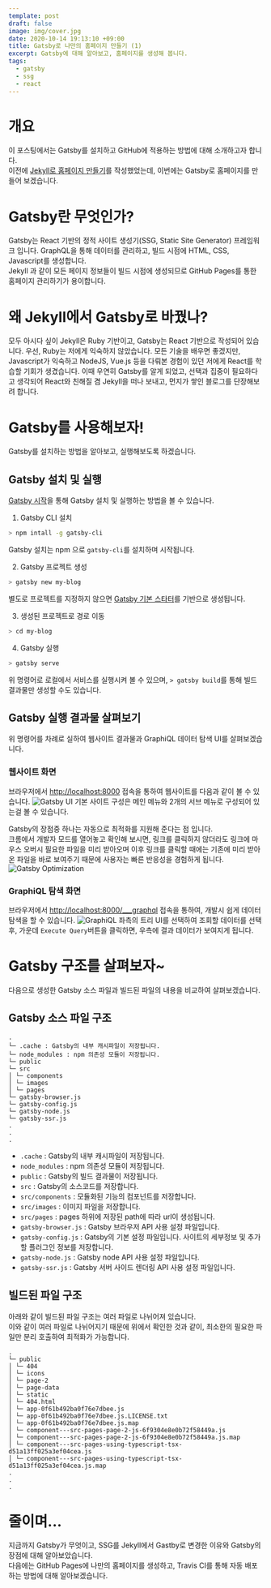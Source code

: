 ```yaml
---
template: post
draft: false
image: img/cover.jpg
date: 2020-10-14 19:13:10 +09:00
title: Gatsby로 나만의 홈페이지 만들기 (1)
excerpt: Gatsby에 대해 알아보고, 홈페이지를 생성해 봅니다.
tags:
  - gatsby
  - ssg
  - react
---
```


# 개요
이 포스팅에서는 Gatsby를 설치하고 GitHub에 적용하는 방법에 대해 소개하고자 합니다.  
이전에 [Jekyll로 홈페이지 만들기](/development/install-jekyll)를 작성했었는데, 이번에는 Gatsby로 홈페이지를 만들어 보겠습니다.

# Gatsby란 무엇인가?
Gatsby는 React 기반의 정적 사이트 생성기(SSG, Static Site Generator) 프레임워크 입니다. GraphQL을 통해 데이터를 관리하고, 빌드 시점에 HTML, CSS, Javascript를 생성합니다.  
Jekyll 과 같이 모든 페이지 정보들이 빌드 시점에 생성되므로 GitHub Pages를 통한 홈페이지 관리하기가 용이합니다.

# 왜 Jekyll에서 Gatsby로 바꿨나?
모두 아시다 싶이 Jekyll은 Ruby 기반이고, Gatsby는 React 기반으로 작성되어 있습니다. 우선, Ruby는 저에게 익숙하지 않았습니다.
모든 기술을 배우면 좋겠지만, Javascript가 익숙하고 NodeJS, Vue.js 등을 다뤄본 경험이 있던 저에게 React를 학습할 기회가 생겼습니다.
이때 우연히 Gatsby를 알게 되었고, 선택과 집중이 필요하다고 생각되어 React와 친해질 겸 Jekyll을 떠나 보내고, 먼지가 쌓인 블로그를 단장해보려 합니다.

# Gatsby를 사용해보자!
Gatsby를 설치하는 방법을 알아보고, 실행해보도록 하겠습니다.

## Gatsby 설치 및 실행
[Gatsby 시작](https://www.gatsbyjs.com/docs/quick-start)을 통해 Gatsby 설치 및 실행하는 방법을 볼 수 있습니다.
 
1. Gatsby CLI 설치
```bash
> npm intall -g gatsby-cli
```
Gatsby 설치는 npm 으로 `gatsby-cli`를 설치하며 시작됩니다.

2. Gatsby 프로젝트 생성
```bash
> gatsby new my-blog
```
별도로 프로젝트를 지정하지 않으면 [Gatsby 기본 스타터](https://github.com/gatsbyjs/gatsby-starter-default)를 기반으로 생성됩니다.

3. 생성된 프로젝트로 경로 이동
```bash
> cd my-blog
```

4. Gatsby 실행
```bash
> gatsby serve
```
위 명령어로 로컬에서 서비스를 실행시켜 볼 수 있으며, `> gatsby build`를 통해 빌드 결과물만 생성할 수도 있습니다.

## Gatsby 실행 결과물 살펴보기
위 명령어를 차례로 실하여 웹사이트 결과물과 GraphiQL 데이터 탐색 UI를 살펴보겠습니다.

### 웹사이트 화면
브라우저에서 [http://localhost:8000](http://localhost:8000) 접속을 통하여 웹사이트를 다음과 같이 볼 수 있습니다.
![Gatsby UI](img/gatsby-ui.png)
기본 사이트 구성은 메인 메뉴와 2개의 서브 메뉴로 구성되어 있는걸 볼 수 있습니다.

Gatsby의 장점중 하나는 자동으로 최적화를 지원해 준다는 점 입니다.  
크롬에서 개발자 모드를 열어놓고 확인해 보시면, 링크를 클릭하지 않더라도 링크에 마우스 오버시 필요한 파일을 미리 받아오며
이후 링크를 클릭할 때에는 기존에 미리 받아온 파일을 바로 보여주기 때문에 사용자는 빠른 반응성을 경험하게 됩니다.
![Gatsby Optimization](img/gatsby-optimization.gif)

### GraphiQL 탐색 화면
브라우저에서 [http://localhost:8000/___graphql](http://localhost:8000/___graphql) 접속을 통하여, 개발시 쉽게 데이터 탐색을 할 수 있습니다.
![GraphiQL](img/graphiql-ui.png) 
좌측의 트리 UI를 선택하여 조회할 데이터를 선택 후, 가운데 `Execute Query`버튼을 클릭하면, 우측에 결과 데이터가 보여지게 됩니다.


# Gatsby 구조를 살펴보자~
다음으로 생성한 Gatsby 소스 파일과 빌드된 파일의 내용을 비교하여 살펴보겠습니다.

## Gatsby 소스 파일 구조
```text
.
└─ .cache : Gatsby의 내부 캐시파일이 저장됩니다.
└─ node_modules : npm 의존성 모듈이 저장됩니다.
└─ public
└─ src
│ └─ components
│ └─ images
│ └─ pages
└─ gatsby-browser.js
└─ gatsby-config.js
└─ gatsby-node.js
└─ gatsby-ssr.js
.
.
.
```
- `.cache` : Gatsby의 내부 캐시파일이 저장됩니다.
- `node_modules` : npm 의존성 모듈이 저장됩니다.
- `public` : Gatsby의 빌드 결과물이 저장됩니다.
- `src` : Gatsby의 소스코드를 저장합니다.
- `src/components` : 모듈화된 기능의 컴포넌트를 저장합니다.
- `src/images` : 이미지 파일을 저장합니다.
- `src/pages` : pages 하위에 저장된 path에 따라 url이 생성됩니다.
- `gatsby-browser.js` : Gatsby 브라우저 API 사용 설정 파일입니다.
- `gatsby-config.js` : Gatsby의 기본 설정 파일입니다. 사이트의 세부정보 및 추가할 플러그인 정보를 저장합니다.
- `gatsby-node.js` : Gatsby node API 사용 설정 파일입니다.
- `gatsby-ssr.js` : Gatsby 서버 사이드 렌더링 API 사용 설정 파일입니다.

## 빌드된 파일 구조
아래와 같이 빌드된 파일 구조는 여러 파일로 나뉘어져 있습니다.  
이와 같이 여러 파일로 나뉘어지기 때문에 위에서 확인한 것과 같이, 최소한의 필요한 파일만 분리 호출하여 최적화가 가능합니다.
```text
.
└─ public
│ └─ 404
│ └─ icons
│ └─ page-2
│ └─ page-data
│ └─ static
│ └─ 404.html
│ └─ app-0f61b492ba0f76e7dbee.js
│ └─ app-0f61b492ba0f76e7dbee.js.LICENSE.txt
│ └─ app-0f61b492ba0f76e7dbee.js.map
│ └─ component---src-pages-page-2-js-6f9304e8e0b72f58449a.js
│ └─ component---src-pages-page-2-js-6f9304e8e0b72f58449a.js.map
│ └─ component---src-pages-using-typescript-tsx-d51a13ff025a3ef04cea.js
│ └─ component---src-pages-using-typescript-tsx-d51a13ff025a3ef04cea.js.map
.
.
.
```

# 줄이며...
지금까지 Gatsby가 무엇이고, SSG를 Jekyll에서 Gastby로 변경한 이유와 Gatsby의 장점에 대해 알아보았습니다.  
다음에는 GitHub Pages에 나만의 홈페이지를 생성하고, Travis CI를 통해 자동 배포하는 방법에 대해 알아보겠습니다.
